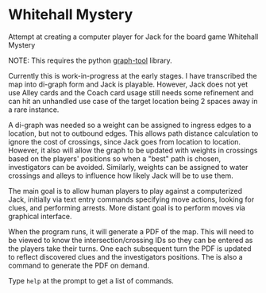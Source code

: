 # Whitehall Mystery
Attempt at creating a computer player for Jack for the board game Whitehall Mystery

NOTE: This requires the python [graph-tool](https://graph-tool.skewed.de/static/doc/index.html) library.

Currently this is work-in-progress at the early stages.  I have transcribed the map into di-graph form and Jack is playable. However, Jack does not yet use Alley cards and the Coach card usage still needs some refinement and can hit an unhandled use case of the target location being 2 spaces away in a rare instance.

A di-graph was needed so a weight can be assigned to ingress edges to a location, but not to outbound edges.  This allows path distance calculation to ignore the cost of crossings, since Jack goes from location to location.  However, it also will allow the graph to be updated with weights in crossings based on the players' positions so when a "best" path is chosen, investigators can be avoided.   Similarly, weights can be assigned to water crossings and alleys to influence how likely Jack will be to use them.

The main goal is to allow human players to play against a computerized Jack, initially via text entry commands specifying move actions, looking for clues, and performing arrests. More distant goal is to perform moves via graphical interface.

When the program runs, it will generate a PDF of the map.  This will need to be viewed to know the intersection/crossing IDs so they can be entered as the players take their turns.  One each subsequent turn the PDF is updated to reflect discovered clues and the investigators positions.   The is also a command to generate the PDF on demand.

Type `help` at the prompt to get a list of commands.


